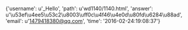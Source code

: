 {'username': u'_Hello', 'path': u'wd1140/1140.html', 'answer': u'\u53ef\u4ee5\u53c2\u8003\uff0c\u4f46\u4e0d\u80fd\u6284\u88ad', 'email': u'1479418380@qq.com', 'time': '2016-02-24:19:08:37'}